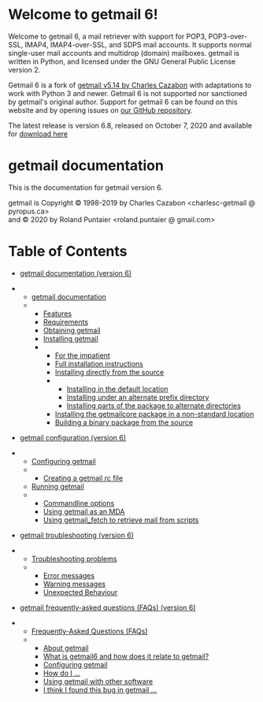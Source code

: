 Welcome to getmail 6!
=====================

Welcome to getmail 6, a mail retriever with support for POP3, POP3-over-SSL, IMAP4, IMAP4-over-SSL, and SDPS mail accounts. It supports normal single-user mail accounts and multidrop (domain) mailboxes. getmail is written in Python, and licensed under the GNU General Public License version 2.

Getmail 6 is a fork of [getmail v5.14 by Charles Cazabon](http://pyropus.ca/software/getmail/) with adaptations to work with Python 3 and newer. Getmail 6 is not supported nor sanctioned by getmail's original author. Support for getmail 6 can be found on this website and by opening issues on [our GitHub repository](https://github.com/getmail6/getmail6).

The latest release is version 6.8, released on October 7, 2020 and available for [download here](https://github.com/getmail6/getmail6/releases/tag/v6.8)



getmail documentation
=====================

This is the documentation for getmail version 6.

getmail is Copyright © 1998-2019 by Charles Cazabon \<charlesc-getmail @
pyropus.ca\>\
and © 2020 by Roland Puntaier \<roland.puntaier @ gmail.com\>


Table of Contents
=================

-   [getmail documentation (version 6)](documentation.html)
-   -   [getmail documentation](documentation.html#title)
    -   -   [Features](documentation.html#features)
        -   [Requirements](documentation.html#requirements)
        -   [Obtaining getmail](documentation.html#obtaining)
        -   [Installing getmail](documentation.html#installing)
        -   -   [For the
                impatient](documentation.html#installing-impatient)
            -   [Full installation
                instructions](documentation.html#installing-full)
            -   [Installing directly from the
                source](documentation.html#installing-source)
            -   -   [Installing in the default
                    location](documentation.html#installing-source-default)
                -   [Installing under an alternate prefix
                    directory](documentation.html#installing-source-altprefix)
                -   [Installing parts of the package to alternate
                    directories](documentation.html#installing-source-altdirs)
            -   [Installing the getmailcore package in a non-standard
                location](documentation.html#install-alt-libdir)
            -   [Building a binary package from the
                source](documentation.html#installing-binary)

-   [getmail configuration (version 6)](configuration.html)
-   -   [Configuring getmail](configuration.html#configuring)
    -   -   [Creating a getmail rc file](configuration.html#rcfile)
    -   [Running getmail](configuration.html#running)
    -   -   [Commandline
            options](configuration.html#running-commandline-options)
        -   [Using getmail as an MDA](configuration.html#running-mda)
        -   [Using getmail\_fetch to retrieve mail from
            scripts](configuration.html#running-fetch)

-   [getmail troubleshooting (version 6)](troubleshooting.html)
-   -   [Troubleshooting problems](troubleshooting.html#troubleshooting)
    -   -   [Error messages](troubleshooting.html#error-messages)
        -   [Warning messages](troubleshooting.html#warning-messages)
        -   [Unexpected
            Behaviour](troubleshooting.html#unexpected-behaviour)

-   [getmail frequently-asked questions (FAQs) (version 6)](faq.html)
-   -   [Frequently-Asked Questions (FAQs)](faq.html#faq)
    -   -   [About getmail](faq.html#faq-about)
        -   [What is getmail6 and how does it relate to
            getmail?](faq.html#faq-about6)
        -   [Configuring getmail](faq.html#faq-configuring)
        -   [How do I …](faq.html#faq-how)
        -   [Using getmail with other
            software](faq.html#faq-integrating)
        -   [I think I found this bug in getmail
            …](faq.html#faq-notabug)
